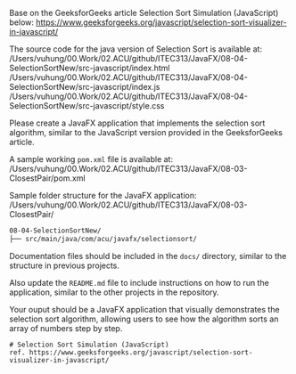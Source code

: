 Base on the GeeksforGeeks article Selection Sort Simulation (JavaScript) below:
https://www.geeksforgeeks.org/javascript/selection-sort-visualizer-in-javascript/

The source code for the java version of Selection Sort is available at:
/Users/vuhung/00.Work/02.ACU/github/ITEC313/JavaFX/08-04-SelectionSortNew/src-javascript/index.html
/Users/vuhung/00.Work/02.ACU/github/ITEC313/JavaFX/08-04-SelectionSortNew/src-javascript/index.js
/Users/vuhung/00.Work/02.ACU/github/ITEC313/JavaFX/08-04-SelectionSortNew/src-javascript/style.css

Please create a JavaFX application that implements the selection sort algorithm, similar to the JavaScript version provided in the GeeksforGeeks article.

A sample working `pom.xml` file is available at:
/Users/vuhung/00.Work/02.ACU/github/ITEC313/JavaFX/08-03-ClosestPair/pom.xml

Sample folder structure for the JavaFX application:
/Users/vuhung/00.Work/02.ACU/github/ITEC313/JavaFX/08-03-ClosestPair/
```markdown
08-04-SelectionSortNew/
├── src/main/java/com/acu/javafx/selectionsort/
``` 

Documentation files should be included in the `docs/` directory, similar to the structure in previous projects.

Also update the `README.md` file to include instructions on how to run the application, similar to the other projects in the repository.

Your ouput should be a JavaFX application that visually demonstrates the selection sort algorithm, allowing users to see how the algorithm sorts an array of numbers step by step.


```
# Selection Sort Simulation (JavaScript) 
ref. https://www.geeksforgeeks.org/javascript/selection-sort-visualizer-in-javascript/